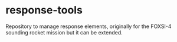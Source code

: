 # response-tools
Repository to manage response elements, originally for the FOXSI-4 sounding rocket mission but it can be extended.
